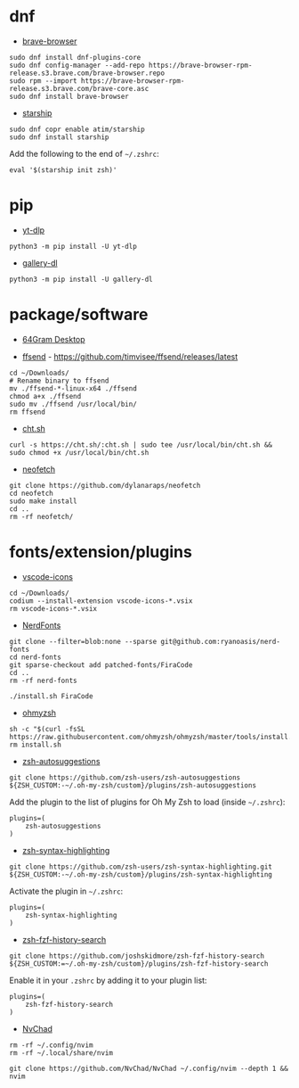 # dnf
- [brave-browser](https://brave.com/linux/)
```
sudo dnf install dnf-plugins-core
sudo dnf config-manager --add-repo https://brave-browser-rpm-release.s3.brave.com/brave-browser.repo
sudo rpm --import https://brave-browser-rpm-release.s3.brave.com/brave-core.asc
sudo dnf install brave-browser
```

- [starship](https://github.com/starship/starship#step-1-install-starship)
```
sudo dnf copr enable atim/starship
sudo dnf install starship
```
Add the following to the end of `~/.zshrc`:
```
eval '$(starship init zsh)'
```

# pip
- [yt-dlp](https://github.com/yt-dlp/yt-dlp/wiki/Installation#with-pip)
```
python3 -m pip install -U yt-dlp
```

- [gallery-dl](https://github.com/mikf/gallery-dl#pip)
```
python3 -m pip install -U gallery-dl
```

# package/software
- [64Gram Desktop](https://github.com/TDesktop-x64/tdesktop/releases)

- [ffsend](https://github.com/timvisee/ffsend#linux-prebuilt-binaries) - https://github.com/timvisee/ffsend/releases/latest
```
cd ~/Downloads/
# Rename binary to ffsend
mv ./ffsend-*-linux-x64 ./ffsend
chmod a+x ./ffsend
sudo mv ./ffsend /usr/local/bin/
rm ffsend
```

- [cht.sh](https://github.com/chubin/cheat.sh#installation)
```
curl -s https://cht.sh/:cht.sh | sudo tee /usr/local/bin/cht.sh && sudo chmod +x /usr/local/bin/cht.sh
```

- [neofetch](https://github.com/dylanaraps/neofetch/wiki/Installation#latest-git-master-bleeding-edge)
```
git clone https://github.com/dylanaraps/neofetch
cd neofetch
sudo make install
cd ..
rm -rf neofetch/
```

# fonts/extension/plugins
- [vscode-icons](https://github.com/vscode-icons/vscode-icons/releases)
```
cd ~/Downloads/
codium --install-extension vscode-icons-*.vsix
rm vscode-icons-*.vsix
```

- [NerdFonts](https://github.com/ryanoasis/nerd-fonts#option-5-clone-the-repo)
```
git clone --filter=blob:none --sparse git@github.com:ryanoasis/nerd-fonts
cd nerd-fonts
git sparse-checkout add patched-fonts/FiraCode
cd ..
rm -rf nerd-fonts
```
```
./install.sh FiraCode
```

- [ohmyzsh](https://github.com/ohmyzsh/ohmyzsh#basic-installation)
```
sh -c "$(curl -fsSL https://raw.githubusercontent.com/ohmyzsh/ohmyzsh/master/tools/install.sh)"
rm install.sh
```

- [zsh-autosuggestions](https://github.com/zsh-users/zsh-autosuggestions/blob/master/INSTALL.md#oh-my-zsh)
```
git clone https://github.com/zsh-users/zsh-autosuggestions ${ZSH_CUSTOM:-~/.oh-my-zsh/custom}/plugins/zsh-autosuggestions
```
Add the plugin to the list of plugins for Oh My Zsh to load (inside `~/.zshrc`):
```
plugins=(
    zsh-autosuggestions
)
```

- [zsh-syntax-highlighting](https://github.com/zsh-users/zsh-syntax-highlighting/blob/master/INSTALL.md#oh-my-zsh)
```
git clone https://github.com/zsh-users/zsh-syntax-highlighting.git ${ZSH_CUSTOM:-~/.oh-my-zsh/custom}/plugins/zsh-syntax-highlighting
```
Activate the plugin in `~/.zshrc`:
```
plugins=(
    zsh-syntax-highlighting
)
```

- [zsh-fzf-history-search](https://github.com/joshskidmore/zsh-fzf-history-search#oh-my-zsh)
```
git clone https://github.com/joshskidmore/zsh-fzf-history-search ${ZSH_CUSTOM:=~/.oh-my-zsh/custom}/plugins/zsh-fzf-history-search
```
Enable it in your `.zshrc` by adding it to your plugin list:
```
plugins=(
    zsh-fzf-history-search
)
```

- [NvChad](https://nvchad.com/docs/quickstart/install)
```
rm -rf ~/.config/nvim
rm -rf ~/.local/share/nvim
```
```
git clone https://github.com/NvChad/NvChad ~/.config/nvim --depth 1 && nvim
```
